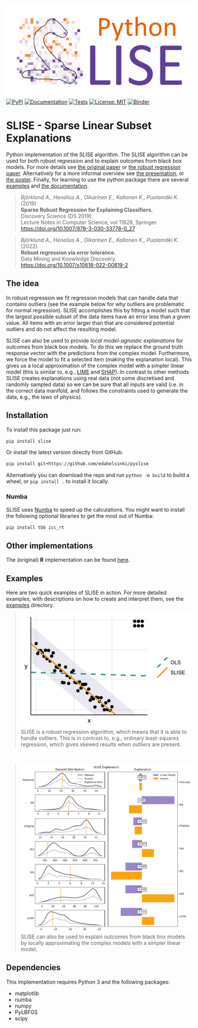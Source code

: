 ![PySLISE Banner Image](docs/pyslise_banner.webp)  
[![PyPI](https://img.shields.io/pypi/v/slise)](https://pypi.org/project/slise/)
[![Documentation](https://github.com/edahelsinki/pyslise/actions/workflows/python-docs.yml/badge.svg)](https://edahelsinki.github.io/pyslise/docs/slise/)
[![Tests](https://github.com/edahelsinki/pyslise/actions/workflows/python-pytest.yml/badge.svg)](https://github.com/edahelsinki/pyslise/actions/workflows/python-pytest.yml)
[![License: MIT](https://img.shields.io/github/license/edahelsinki/pyslise)](https://github.com/edahelsinki/pyslise/blob/master/LICENSE)
[![Binder](https://mybinder.org/badge_logo.svg)](https://mybinder.org/v2/gh/edahelsinki/pyslise/HEAD?labpath=examples)

# SLISE - Sparse Linear Subset Explanations

Python implementation of the SLISE algorithm. The SLISE algorithm can be used for both robust regression and to explain outcomes from black box models.
For more details see [the original paper](https://rdcu.be/bVbda) or [the robust regression paper](https://rdcu.be/cFRHD).
Alternatively for a more informal overview see [the presentation](https://github.com/edahelsinki/slise/raw/master/vignettes/presentation.pdf), or [the poster](https://github.com/edahelsinki/slise/raw/master/vignettes/poster.pdf).
Finally, for learning to use the python package there are several [examples](https://github.com/edahelsinki/pyslise/tree/master/examples/) and [the documentation](https://edahelsinki.github.io/pyslise/docs/slise/).

> *Björklund A., Henelius A., Oikarinen E., Kallonen K., Puolamäki K.* (2019)  
> **Sparse Robust Regression for Explaining Classifiers.**  
> Discovery Science (DS 2019).  
> Lecture Notes in Computer Science, vol 11828, Springer.  
> https://doi.org/10.1007/978-3-030-33778-0_27  

> *Björklund A., Henelius A., Oikarinen E., Kallonen K., Puolamäki K.* (2022).  
> **Robust regression via error tolerance.**  
> Data Mining and Knowledge Discovery.  
> https://doi.org/10.1007/s10618-022-00819-2  

## The idea

In robust regression we fit regression models that can handle data that contains outliers (see the example below for why outliers are problematic for normal regression). SLISE accomplishes this by fitting a model such that the largest possible subset of the data items have an error less than a given value. All items with an error larger than that are considered potential outliers and do not affect the resulting model.

SLISE can also be used to provide *local model-agnostic explanations* for outcomes from black box models. To do this we replace the ground truth response vector with the predictions from the complex model. Furthermore, we force the model to fit a selected item (making the explanation local). This gives us a local approximation of the complex model with a simpler linear model (this is similar to, e.g., [LIME](https://github.com/marcotcr/lime) and [SHAP](https://github.com/slundberg/shap)). In contrast to other methods SLISE creates explanations using real data (not some discretised and randomly sampled data) so we can be sure that all inputs are valid (i.e. in the correct data manifold, and follows the constraints used to generate the data, e.g., the laws of physics).

## Installation

To install this package just run:

```sh
pip install slise
```

Or install the latest version directly from GitHub:

```sh
pip install git+https://github.com/edahelsinki/pyslise
```

Alternatively you can download the repo and run `python -m build` to build a wheel, or `pip install .` to install it locally.

### Numba

SLISE uses [Numba](https://numba.pydata.org/) to speed up the calculations. You might want to install the following optional libraries to get the most out of Numba:

```sh
pip install tbb icc_rt
```

## Other implementations

The (original) **R** implementation can be found [here](https://github.com/edahelsinki/slise).

## Examples

Here are two quick examples of SLISE in action. For more detailed examples, with descriptions on how to create and interpret them, see the [examples](https://github.com/edahelsinki/pyslise/tree/master/examples) directory.

> ![Example of Robust Regression](docs/ex1.webp)  
> SLISE is a robust regression algorithm, which means that it is able to handle outliers. This is in contrast to, e.g., ordinary least-squares regression, which gives skewed results when outliers are present.

&nbsp;
> ![Example of Explanation](docs/ex2.webp)  
> SLISE can also be used to explain outcomes from black box models by locally approximating the complex models with a simpler linear model.

## Dependencies

This implementation requires Python 3 and the following packages:

- matplotlib
- numba
- numpy
- PyLBFGS
- scipy
